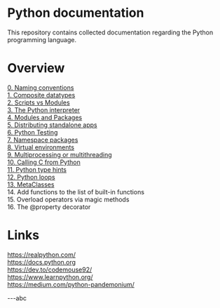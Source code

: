 # Python documentation
This repository contains collected documentation regarding the Python programming language.

# Overview
[0. Naming conventions](doc/naming_conventions.md)  
[1. Composite datatypes](doc/composite_datatypes.md)  
[2. Scripts vs Modules](doc/scripts_vs_modules.md)  
[3. The Python interpreter](doc/python_interpreter.md)  
[4. Modules and Packages](doc/modules_and_packages.md)  
[5. Distributing standalone apps](doc/distribute_standalone_apps.md)  
[6. Python Testing](doc/python_testing.md)  
[7. Namespace packages](doc/python_package_init_file.md)  
[8. Virtual environments](doc/venv.md)  
[9. Multiprocessing or multithreading](doc/multiprocessing.md)  
[10. Calling C from Python](doc/python_bindings.md)  
[11. Python type hints](doc/python_hints.md)  
[12. Python loops](doc/python_loops.md)  
[13. MetaClasses](doc/metaclasses.md)    
14. Add functions to the list of built-in functions  
15. Overload operators via magic methods  
16. The @property decorator

# Links
https://realpython.com/  
https://docs.python.org  
https://dev.to/codemouse92/  
https://www.learnpython.org/  
https://medium.com/python-pandemonium/  

---abc


